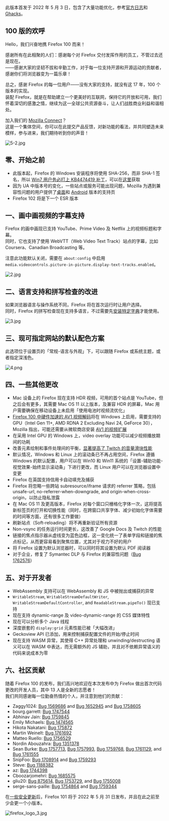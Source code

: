 此版本首发于 2022 年 5 月 3 日，包含了大量功能优化，参考[官方日志](https://www.mozilla.org/en-US/firefox/100.0/releasenotes/)和 [Ghacks](https://www.ghacks.net/2022/05/03/mozilla-releases-firefox-100-here-is-what-is-new/)。

## 100 版的欢呼

Hello，我们兴奋地携 Firefox 100 而来！

感谢所有在此相聚的人们：感谢每个对 Firefox 交付发挥作用的员工，不管过去还是现在。  
——感谢大家的坚韧不拔和辛勤工作，对于每一位支持开源和开源运动的贡献者，感谢你们将浏览器变为一篇乐章！

总之，感谢 Firefox 的每一位用户——没有大家的支持，就没有这 17 年，100 个版本的实现。  
装配 Firefox，就是在帮助建立一个更美好的互联网，保持它的开放和可用，我们怀着深切的感激之情，继续为这一全球公共资源奋斗，让人们战胜商业利益和谐相处。

加入我们的 [Mozilla Connect](https://connect.mozilla.org/)？  
这是一个集体空间，你可以在此提交产品反馈，对新功能的看法，并共同塑造未来模样，参与进来，我们期待听到你的声音！

![5-2.jpg](https://s2.loli.net/2022/05/05/cBtOUdbJY5rEz19.jpg)

## 零、开始之前

+ 此版本起，Firefox 的 Windows 安装程序将使用 SHA-256，而非 SHA-1 签名，所以 [Win7 用户务必打上 KB4474419 补丁](https://www.ghacks.net/2022/04/01/firefox-100-requires-the-windows-update-kb4474419-on-windows-7/)，可以在[这里](https://support.microsoft.com/en-us/topic/sha-2-code-signing-support-update-for-windows-server-2008-r2-windows-7-and-windows-server-2008-september-23-2019-84a8aad5-d8d9-2d5c-6d78-34f9aa5f8339)获取
+ 因为 UA 中版本号的变化，一些站点或服务可能出现问题，Mozilla 为遇到兼容性问题的用户提供了[桌面](https://support.mozilla.org/kb/difficulties-opening-or-using-website-firefox-100)和 [Android](https://support.mozilla.org/kb/difficulties-firefox-android-100) 版本的支持页
+ Firefox 102 将是下一个 ESR 版本

## 一、画中画视频的字幕支持

Firefox 的画中画现已支持 YouTube、Prime Video 及 Netflix 上的视频标题和字幕。  
同时，它也支持了使用 WebVTT（Web Video Text Track）站点的字幕，比如 Coursera、Canadian Broadcasting 等。

注意此功能默认关闭，需要在 `about:config` 中启用 `media.videocontrols.picture-in-picture.display-text-tracks.enabled`。

![2.jpg](https://s2.loli.net/2022/05/04/NLCezsMBfjEUxyD.jpg)

## 二、语言支持和拼写检查的改进

如果浏览器语言与操作系统不同，Firefox 将在首次运行时让用户选择。  
同时，Firefox 的拼写检查现在支持多语言，不过需要先[安装特定字典](https://addons.mozilla.org/en-US/firefox/language-tools/)才能使用。

![3.jpg](https://s2.loli.net/2022/05/04/akXwKYt46gHC9BI.jpg)

## 三、现可指定网站的默认配色方案

此选项位于设置页的「常规-语言与外观」下，可以跟随 Firefox 或系统主题，或者指定深浅色。

![4.png](https://s2.loli.net/2022/05/04/7eFGCpO9rYdEmJM.png)

## 四、一些其他更改

+ Mac 设备上的 Firefox 现在支持 HDR 视频，可用的首个站点是 YouTube，但之后会有更多，其需要 Mac OS 11 以上版本，及兼容 HDR 的屏幕，Mac 用户需要确保在移动设备上未启用「使用电池时视频流优化」
+ [Firefox 100 中硬件加速的 AV1 视频解码](https://www.ghacks.net/2022/03/21/firefox-100-is-getting-av1-hardware-decoding-support-on-windows/)将在 Windows 上启用，需要支持的 GPU（Intel Gen 11+, AMD RDNA 2 Excluding Navi 24, GeForce 30），Mozilla 指出，可能还需要从微软商店安装 [AV1 的视频扩展](https://www.microsoft.com/en-us/p/av1-video-extension/9mvzqvxjbq9v?activetab=pivot:overviewtab)
+ 在采用 Intel GPU 的 Windows 上，video overlay 功能可以减少视频播放期间的功耗
+ 改善元素绘制和事件处理间的平衡，[显著提高了 Twitch 的音量滑块性能](https://jrmuizel.github.io/twitch/volume.html)
+ 默认情况，Windows 和 Linux 上的滚动条已不再占用空间，Firefox 遵循 Windows 的默认配置，用户可以在 Win10 和 Win11 系统的「设置-辅助功能-视觉效果-始终显示滚动条」下进行更改，而 Linux 用户可以在浏览器设置中变更
+ Firefox 在英国支持信用卡自动填充及捕获
+ Firefox 将忽略一些跨站 subresource/iframe 请求的 referrer 策略，包括 unsafe-url, no-referrer-when-downgrade, and origin-when-cross-origin，以防止隐私泄露
+ 在 Mac OS 11 及更高版本，Firefox 对每个窗口只栅格化字体一次，这将提高新标签页的打开和切换性能（同时，在跨窗口共享字体、减少初始化字体需要的时间等方面，还有很多工作要做）
+ 刷新站点（Soft-reloading）将不再重新验证所有资源
+ Non-vsync 的任务运行时间更长，这改善了 Google Docs 及 Twitch 的性能
+ 链接的焦点指示器从虚线变为蓝色边框，这一变化统一了表单字段和链接的焦点标记，从而更容易看到聚焦位置，尤其对于视力不好的用户
+ 将 Firefox 设置为默认浏览器时，可以同时将其设置为默认 PDF 阅读器
+ 对于企业，修复了 Symantec DLP 与 Firefox 的兼容性问题（[Bug 1762576](https://bugzilla.mozilla.org/show_bug.cgi?id=1762576)）

## 五、对于开发者

+ WebAssembly 支持可以在 WebAssembly 和 JS 中被抛出或捕获的异常
+ `WritableStream`, `WritableStreamDefaultWriter`, `WritableStreamDefaultController`, and `ReadableStream.pipeTo()` 现已支持
+ 现在支持 dynamic-range 及 video-dynamic-range 的 CSS 媒体特性
+ 现在可以分析多个 Java 线程
+ 深度嵌套的 `display:grid` 元素性能已被「大幅改进」
+ Geckoview API 已添加，用来控制捕获配置文件的开始/停止时间
+ 现在支持 WASM 异常，其使得 C++ 异常处理和 unwinding/destructing 语义可以在 WASM 中表达，而无需额外的 JS 辅助，并且对不依赖异常语义的代码来说成本为零

## 六、社区贡献

随着 Firefox 100 的发布，我们高兴地欢迎在本次发布中为 Firefox 做出首次代码更改的开发人员，其中 13 人是全新的志愿者！  
我们共同感谢每一位勤奋热情的个人，并注意到他们的贡献：

+ Zaggy1024: [Bug 1569686](https://bugzilla.mozilla.org/show_bug.cgi?id=1569686) and [Bug 1652945](https://bugzilla.mozilla.org/show_bug.cgi?id=1652945) and [Bug 1758605](https://bugzilla.mozilla.org/show_bug.cgi?id=1758605)
+ bourg.garrett: [Bug 1747544](https://bugzilla.mozilla.org/show_bug.cgi?id=1747544)
+ Abhinav Jain: [Bug 1759845](https://bugzilla.mozilla.org/show_bug.cgi?id=1759845)
+ Emily Michaels: [Bug 1474565](https://bugzilla.mozilla.org/show_bug.cgi?id=1474565)
+ Hikota Nakatani: [Bug 175872](https://bugzilla.mozilla.org/show_bug.cgi?id=1758725)
+ Martin Weinelt: [Bug 1761692](https://bugzilla.mozilla.org/show_bug.cgi?id=1761692)
+ Matteo Ruello: [Bug 1756529](https://bugzilla.mozilla.org/show_bug.cgi?id=1756529)
+ Nordin Abouzahra: [Bug 1351378](https://bugzilla.mozilla.org/show_bug.cgi?id=1351378)
+ Sean Burke: [Bug 1757713](https://bugzilla.mozilla.org/show_bug.cgi?id=1757713), [Bug 1757993](https://bugzilla.mozilla.org/show_bug.cgi?id=1757993), [Bug 1759768](https://bugzilla.mozilla.org/show_bug.cgi?id=1759768), [Bug 1761129](https://bugzilla.mozilla.org/show_bug.cgi?id=1761129), and [Bug 1761555](https://bugzilla.mozilla.org/show_bug.cgi?id=1761555)
+ SnipFoo: [Bug 1708914](https://bugzilla.mozilla.org/show_bug.cgi?id=1708914) and [Bug 1759293](https://bugzilla.mozilla.org/show_bug.cgi?id=1759293)
+ Steve: [Bug 1188382](https://bugzilla.mozilla.org/show_bug.cgi?id=1188382)
+ az: [Bug 1744398](https://bugzilla.mozilla.org/show_bug.cgi?id=1744398)
+ Cboozarjomehri: [Bug 1685575](https://bugzilla.mozilla.org/show_bug.cgi?id=168557)
+ gliu20: [Bug 875614,](https://bugzilla.mozilla.org/show_bug.cgi?id=875614) [Bug 1753729](https://bugzilla.mozilla.org/show_bug.cgi?id=1753729), and [Bug 1755008](https://bugzilla.mozilla.org/show_bug.cgi?id=1755008)
+ serge-sans-paille: [Bug 1754864](https://bugzilla.mozilla.org/show_bug.cgi?id=1754864) and [Bug 1759344](https://bugzilla.mozilla.org/show_bug.cgi?id=1759344)

在[一些安全更新](https://www.mozilla.org/en-US/security/advisories/)后，Firefox 101 将于 2022 年 5 月 31 日发布，并且在此之前至少会更一个小版本。

![firefox_logo_3.jpg](https://s2.loli.net/2022/05/02/s4pUX1SYOwmCz6A.jpg)